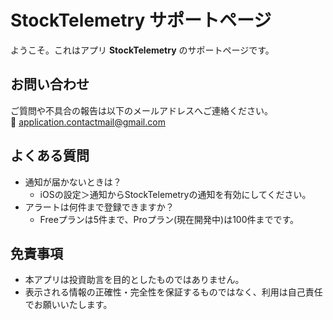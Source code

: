 # StockTelemetry サポートページ

ようこそ。これはアプリ **StockTelemetry** のサポートページです。

## お問い合わせ
ご質問や不具合の報告は以下のメールアドレスへご連絡ください。  
📧 application.contactmail@gmail.com

## よくある質問
- 通知が届かないときは？
  - iOSの設定＞通知からStockTelemetryの通知を有効にしてください。
- アラートは何件まで登録できますか？
  - Freeプランは5件まで、Proプラン(現在開発中)は100件までです。

## 免責事項
- 本アプリは投資助言を目的としたものではありません。
- 表示される情報の正確性・完全性を保証するものではなく、利用は自己責任でお願いいたします。
